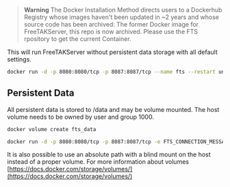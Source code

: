 > **Warning**
> The Docker Installation Method directs users to a Dockerhub Registry whose images haven't been updated in ~2 years and whose source code has been archived: The former Docker image for FreeTAKServer, this repo is now archived. Please use the FTS rpository to get the current Container.
> 

This will run FreeTAKServer without persistent data storage with all default settings.
```bash
docker run -d -p 8080:8080/tcp -p 8087:8087/tcp --name fts --restart unless-stopped freetakteam/freetakserver:1.1.2
```
## Persistent Data

All persistent data is stored to /data and may be volume mounted.  The host volume needs to be owned by user and group 1000.
```bash
docker volume create fts_data

docker run -d -p 8080:8080/tcp -p 8087:8087/tcp -e FTS_CONNECTION_MESSAGE="Server Connection Message" -e FTS_SAVE_COT_TO_DB="True" -v fts_data:/host/system/folder --name fts --restart unless-stopped freetakteam/freetakserver:1.1.2
```
It is also possible to use an absolute path with a blind mount on the host instead of a proper volume.  For more information about volumes [https://docs.docker.com/storage/volumes/](https://docs.docker.com/storage/volumes/)
